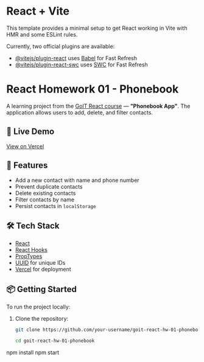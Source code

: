 # React + Vite

This template provides a minimal setup to get React working in Vite with HMR and some ESLint rules.

Currently, two official plugins are available:

- [@vitejs/plugin-react](https://github.com/vitejs/vite-plugin-react/blob/main/packages/plugin-react/README.md) uses [Babel](https://babeljs.io/) for Fast Refresh
- [@vitejs/plugin-react-swc](https://github.com/vitejs/vite-plugin-react-swc) uses [SWC](https://swc.rs/) for Fast Refresh


# React Homework 01 - Phonebook

A learning project from the [GoIT React course](https://goit.global/) — **"Phonebook App"**. The application allows users to add, delete, and filter contacts.

## 🚀 Live Demo

[View on Vercel](https://goit-react-hw-01-gray-alpha.vercel.app/)

## 📌 Features

- Add a new contact with name and phone number
- Prevent duplicate contacts
- Delete existing contacts
- Filter contacts by name
- Persist contacts in `localStorage`

## 🛠️ Tech Stack

- [React](https://react.dev/)
- [React Hooks](https://react.dev/reference/hooks)
- [PropTypes](https://www.npmjs.com/package/prop-types)
- [UUID](https://www.npmjs.com/package/uuid) for unique IDs
- [Vercel](https://vercel.com/) for deployment

## 📦 Getting Started

To run the project locally:

1. Clone the repository:
   ```bash
   git clone https://github.com/your-username/goit-react-hw-01-phonebook.git

   cd goit-react-hw-01-phonebook
npm install
npm start

